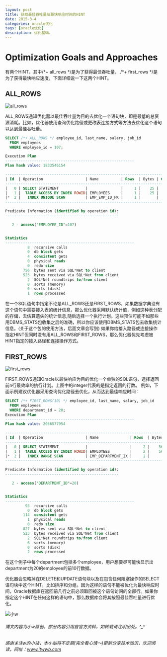 ```yaml
---
layout: post
title: 获取最佳吞吐量及最快响应时间的HINT
date: 2015-3-4
categories: oracle优化
tags: [oracle优化]
description: 优化基础。
---
```


# Optimization Goals and Approaches
有两个HINT，其中/\*+ all_rows \*/是为了获得最佳吞吐量， /\*+ first_rows \*/是为了获得最快响应速度，下面详细说一下这两个HINT。

## ALL_ROWS

![all_rows](https://docs.oracle.com/cd/E11882_01/server.112/e41084/img/all_rows_hint.gif)

 ALL_ROWS通知优化器以最佳吞吐量为目的去优化一个语句块，即是最低的总资源消耗。比如，优化器使用查询优化路径或更改表连接方式等方法去优化这个语句以达到最佳吞吐量。
 
```sql
SELECT /*+ ALL_ROWS */ employee_id, last_name, salary, job_id
  FROM employees
  WHERE employee_id = 107;

Execution Plan
----------------------------------------------------------
Plan hash value: 1833546154

---------------------------------------------------------------------------------------------
| Id  | Operation                   | Name          | Rows  | Bytes | Cost (%CPU)| Time     |
---------------------------------------------------------------------------------------------
|   0 | SELECT STATEMENT            |               |     1 |    25 |     1   (0)| 00:00:01 |
|   1 |  TABLE ACCESS BY INDEX ROWID| EMPLOYEES     |     1 |    25 |     1   (0)| 00:00:01 |
|*  2 |   INDEX UNIQUE SCAN         | EMP_EMP_ID_PK |     1 |       |     0   (0)| 00:00:01 |
---------------------------------------------------------------------------------------------

Predicate Information (identified by operation id):
---------------------------------------------------

   2 - access("EMPLOYEE_ID"=107)


Statistics
----------------------------------------------------------
          8  recursive calls
          0  db block gets
          4  consistent gets
          0  physical reads
          0  redo size
        756  bytes sent via SQL*Net to client
        523  bytes received via SQL*Net from client
          2  SQL*Net roundtrips to/from client
          0  sorts (memory)
          0  sorts (disk)
          1  rows processed
```

在一个SQL语句中指定不论是ALL_ROWS还是FIRST_ROWS，如果数据字典没有这个语句中需要接入表的统计信息，那么优化器采用默认统计值，例如这种表分配的存储，去估算遗失的统计信息,随后选择一个执行计划。这些预估可能不如那些用DBMS_STATS包收集之后的准确，所以你应该使用DBMS_STATS包去收集统计信息。(关于这个包的使用方法，后面文章会写到)
如果你给接入路径或连接操作指定HINT但同时没有用ALL_ROWS和FIRST_ROWS，那么优化器优先考虑被HINT指定的接入路径和连接操作方式。

## FIRST_ROWS

![first_rows](https://docs.oracle.com/cd/E11882_01/server.112/e41084/img/first_rows_hint.gif)

FIRST_ROWS通知Oracle以最快响应为目的优化一个单独的SQL语句，选择返回前n行最效率的执行计划。上图中的integer代表的是指定返回的行数。
例如，下面示例建议优化器采用查询优化路径去优化，从而达到最佳响应时间：

```sql
SELECT /*+ FIRST_ROWS(10) */ employee_id, last_name, salary, job_id
  FROM employees
  WHERE department_id = 20;
Execution Plan
----------------------------------------------------------
Plan hash value: 2056577954

-------------------------------------------------------------------------------------------------
| Id  | Operation                   | Name              | Rows  | Bytes | Cost (%CPU)| Time     |
-------------------------------------------------------------------------------------------------
|   0 | SELECT STATEMENT            |                   |     2 |    56 |     2   (0)| 00:00:01 |
|   1 |  TABLE ACCESS BY INDEX ROWID| EMPLOYEES         |     2 |    56 |     2   (0)| 00:00:01 |
|*  2 |   INDEX RANGE SCAN          | EMP_DEPARTMENT_IX |     2 |       |     1   (0)| 00:00:01 |
-------------------------------------------------------------------------------------------------

Predicate Information (identified by operation id):
---------------------------------------------------

   2 - access("DEPARTMENT_ID"=20)


Statistics
----------------------------------------------------------
         93  recursive calls
          0  db block gets
        114  consistent gets
          1  physical reads
          0  redo size
        827  bytes sent via SQL*Net to client
        523  bytes received via SQL*Net from client
          2  SQL*Net roundtrips to/from client
          6  sorts (memory)
          0  sorts (disk)
          2  rows processed
```

在这个例子中每个department包括多个employee，用户想要尽可能快显示出department为20的employee的前10行数据。

优化器会忽略掉在DELETE和UPDATE语句块以及在包含任何阻塞操作的SELECT语句块中这个HINT，比如排序和分组。因为这样的语句不能被优化为最快响应时间，Oracle数据库在返回前几行之前必须取回被这个语句访问的全部行。如果你指定这个HINT在任何这样的语句中，那么数据库会将其按照最佳吞吐量进行优化。




![小w](https://wx2.sinaimg.cn/mw1024/891ecf4fly1fr361nvrcnj207w07sad7.jpg)

###### 博文内容为小w原创，部分内容引用自官方资料，如转载请注明出处。^_^

###### 感谢关注w的小站，本小站将不定期(完全看心情～)更新分享技术知识，欢迎阅读，网址：www.itwwb.com
